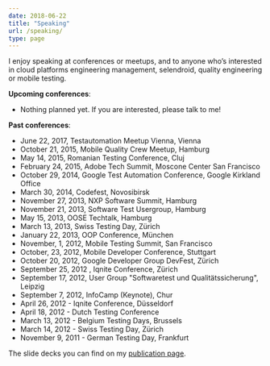 ```yaml
---
date: 2018-06-22
title: "Speaking"
url: /speaking/
type: page
---
```

I enjoy speaking at conferences or meetups, and to anyone who’s interested in cloud platforms engineering management, selendroid, quality engineering or mobile testing.

**Upcoming conferences**:

  * Nothing planned yet. If you are interested, please talk to me!

**Past conferences**:

  * June 22, 2017, Testautomation Meetup Vienna, Vienna
  * October 21, 2015, Mobile Quality Crew Meetup, Hamburg
  * May 14, 2015, Romanian Testing Conference, Cluj
  * February 24, 2015, Adobe Tech Summit, Moscone Center San Francisco
  * October 29, 2014, Google Test Automation Conference, Google Kirkland Office
  * March 30, 2014, Codefest, Novosibirsk
  * November 27, 2013, NXP Software Summit, Hamburg
  * November 21, 2013, Software Test Usergroup, Hamburg
  * May 15, 2013, OOSE Techtalk, Hamburg
  * March 13, 2013, Swiss Testing Day, Zürich
  * January 22, 2013, OOP Conference, München
  * November, 1, 2012, Mobile Testing Summit, San Francisco
  * October, 23, 2012, Mobile Developer Conference, Stuttgart
  * October 20, 2012, Google Developer Group DevFest, Zürich
  * September 25, 2012 , Iqnite Conference, Zürich
  * September 17, 2012, User Group "Softwaretest und Qualitätssicherung", Leipzig
  * September 7, 2012, InfoCamp (Keynote), Chur
  * April 26, 2012 - Iqnite Conference, Düsseldorf
  * April 18, 2012 - Dutch Testing Conference
  * March 13, 2012 - Belgium Testing Days, Brussels
  * March 14, 2012 - Swiss Testing Day, Zürich
  * November 9, 2011 - German Testing Day, Frankfurt

The slide decks you can find on my [publication page](/about-dominik/).
